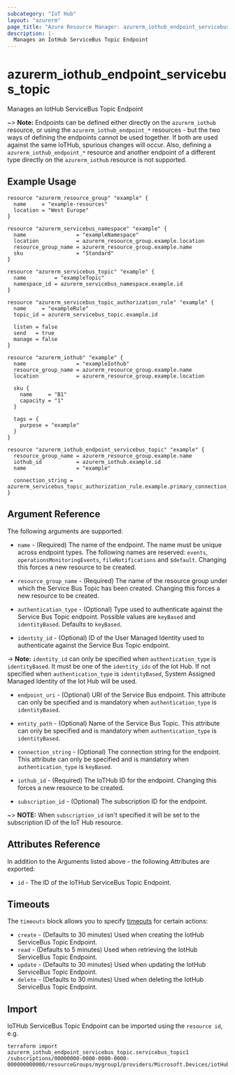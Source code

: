 ```yaml
---
subcategory: "IoT Hub"
layout: "azurerm"
page_title: "Azure Resource Manager: azurerm_iothub_endpoint_servicebus_topic"
description: |-
  Manages an IotHub ServiceBus Topic Endpoint
---
```


# azurerm_iothub_endpoint_servicebus_topic

Manages an IotHub ServiceBus Topic Endpoint

~> **Note:** Endpoints can be defined either directly on the `azurerm_iothub` resource, or using the `azurerm_iothub_endpoint_*` resources - but the two ways of defining the endpoints cannot be used together. If both are used against the same IoTHub, spurious changes will occur. Also, defining a `azurerm_iothub_endpoint_*` resource and another endpoint of a different type directly on the `azurerm_iothub` resource is not supported.

## Example Usage

```hcl
resource "azurerm_resource_group" "example" {
  name     = "example-resources"
  location = "West Europe"
}

resource "azurerm_servicebus_namespace" "example" {
  name                = "exampleNamespace"
  location            = azurerm_resource_group.example.location
  resource_group_name = azurerm_resource_group.example.name
  sku                 = "Standard"
}

resource "azurerm_servicebus_topic" "example" {
  name         = "exampleTopic"
  namespace_id = azurerm_servicebus_namespace.example.id
}

resource "azurerm_servicebus_topic_authorization_rule" "example" {
  name     = "exampleRule"
  topic_id = azurerm_servicebus_topic.example.id

  listen = false
  send   = true
  manage = false
}

resource "azurerm_iothub" "example" {
  name                = "exampleIothub"
  resource_group_name = azurerm_resource_group.example.name
  location            = azurerm_resource_group.example.location

  sku {
    name     = "B1"
    capacity = "1"
  }

  tags = {
    purpose = "example"
  }
}

resource "azurerm_iothub_endpoint_servicebus_topic" "example" {
  resource_group_name = azurerm_resource_group.example.name
  iothub_id           = azurerm_iothub.example.id
  name                = "example"

  connection_string = azurerm_servicebus_topic_authorization_rule.example.primary_connection_string
}
```

## Argument Reference

The following arguments are supported:

* `name` - (Required) The name of the endpoint. The name must be unique across endpoint types. The following names are reserved: `events`, `operationsMonitoringEvents`, `fileNotifications` and `$default`. Changing this forces a new resource to be created.

* `resource_group_name` - (Required) The name of the resource group under which the Service Bus Topic has been created. Changing this forces a new resource to be created.

* `authentication_type` - (Optional) Type used to authenticate against the Service Bus Topic endpoint. Possible values are `keyBased` and `identityBased`. Defaults to `keyBased`.

* `identity_id` - (Optional) ID of the User Managed Identity used to authenticate against the Service Bus Topic endpoint.

-> **Note:** `identity_id` can only be specified when `authentication_type` is `identityBased`. It must be one of the `identity_ids` of the Iot Hub. If not specified when `authentication_type` is `identityBased`, System Assigned Managed Identity of the Iot Hub will be used.

* `endpoint_uri` - (Optional) URI of the Service Bus endpoint. This attribute can only be specified and is mandatory when `authentication_type` is `identityBased`.

* `entity_path` - (Optional) Name of the Service Bus Topic. This attribute can only be specified and is mandatory when `authentication_type` is `identityBased`.

* `connection_string` - (Optional) The connection string for the endpoint. This attribute can only be specified and is mandatory when `authentication_type` is `keyBased`.

* `iothub_id` - (Required) The IoTHub ID for the endpoint. Changing this forces a new resource to be created.

* `subscription_id` - (Optional) The subscription ID for the endpoint.

~> **NOTE:** When `subscription_id` isn't specified it will be set to the subscription ID of the IoT Hub resource.

## Attributes Reference

In addition to the Arguments listed above - the following Attributes are exported:

* `id` - The ID of the IoTHub ServiceBus Topic Endpoint.

## Timeouts

The `timeouts` block allows you to specify [timeouts](https://www.terraform.io/language/resources/syntax#operation-timeouts) for certain actions:

* `create` - (Defaults to 30 minutes) Used when creating the IotHub ServiceBus Topic Endpoint.
* `read` - (Defaults to 5 minutes) Used when retrieving the IotHub ServiceBus Topic Endpoint.
* `update` - (Defaults to 30 minutes) Used when updating the IotHub ServiceBus Topic Endpoint.
* `delete` - (Defaults to 30 minutes) Used when deleting the IotHub ServiceBus Topic Endpoint.

## Import

IoTHub ServiceBus Topic Endpoint can be imported using the `resource id`, e.g.

```shell
terraform import azurerm_iothub_endpoint_servicebus_topic.servicebus_topic1 /subscriptions/00000000-0000-0000-0000-000000000000/resourceGroups/mygroup1/providers/Microsoft.Devices/iotHubs/hub1/endpoints/servicebustopic_endpoint1
```
